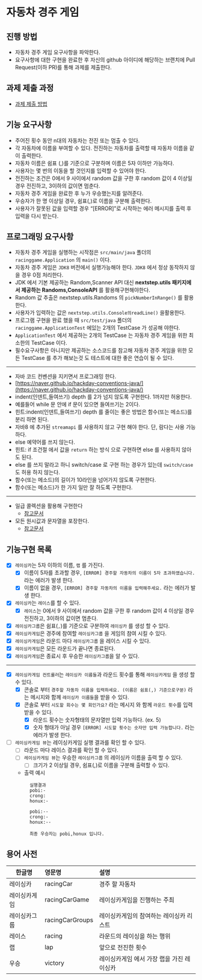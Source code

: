 # 자동차 경주 게임

## 진행 방법

* 자동차 경주 게임 요구사항을 파악한다.
* 요구사항에 대한 구현을 완료한 후 자신의 github 아이디에 해당하는 브랜치에 Pull Request(이하 PR)를 통해 과제를 제출한다.

## 과제 제출 과정

* [과제 제출 방법](https://github.com/next-step/nextstep-docs/tree/master/precourse)

## 기능 요구사항

- 주어진 횟수 동안 n대의 자동차는 전진 또는 멈출 수 있다.
- 각 자동차에 이름을 부여할 수 있다. 전진하는 자동차를 출력할 때 자동차 이름을 같이 출력한다.
- 자동차 이름은 쉼표 (,)를 기준으로 구분하며 이름은 5자 이하만 가능하다.
- 사용자는 몇 번의 이동을 할 것인지를 입력할 수 있어야 한다.
- 전진하는 조건은 0에서 9 사이에서 random 값을 구한 후 random 값이 4 이상일 경우 전진하고, 3이하의 값이면 멈춘다.
- 자동차 경주 게임을 완료한 후 누가 우승했는지를 알려준다.
- 우승자가 한 명 이상일 경우, 쉼표(,)로 이름을 구분해 출력한다.
- 사용자가 잘못된 값을 입력할 경우 “[ERROR]”로 시작하는 에러 메시지를 출력 후 입력을 다시 받는다.

## 프로그래밍 요구사항

- 자동차 경주 게임을 실행하는 시작점은 `src/main/java` 폴더의 `racinggame.Application` 의 `main()` 이다.
- 자동차 경주 게임은 `JDK8` 버전에서 실행가능해야 한다. `JDK8` 에서 정상 동작하지 않을 경우 0점 처리한다.
- JDK 에서 기본 제공하는 Random,Scanner API 대신 **nextstep.utils 패키지에서 제공하는 Randoms,ConsoleAPI** 를 활용해구현해야한다.
- Random 값 추출은 nextstep.utils.Randoms 의 `pickNumberInRange()` 를 활용한다.
- 사용자가 입력하는 값은 `nextstep.utils.Console의readLine()` 을활용한다.
- 프로그램 구현을 완료 했을 때 `src/test/java` 폴더의 `racinggame.ApplicationTest` 에있는 2개의 TestCase 가 성공해 야한다.
- `ApplicationTest` 에서 제공하는 2개의 TestCase 는 자동차 경주 게임을 위한 최소한의 TestCase 이다.
- 필수요구사항은 아니지만 제공하는 소스코드를 참고해 자동차 경주 게임을 위한 모든 TestCase 를 추가 해보는것 도 테스트에 대한 좋은 연습이 될 수 있다.

---

- 자바 코드 컨벤션을 지키면서 프로그래밍 한다.
- [https://naver.github.io/hackday-conventions-java/](https://naver.github.io/hackday-conventions-java/)
- indent(인덴트,들여쓰기) depth 를 2가 넘지 않도록 구현한다. 1까지만 허용한다.
- 예를들어 while 문 안에 if 문이 있으면 들여쓰기는 2이다.
- 힌트:indent(인덴트,들여쓰기) depth 를 줄이는 좋은 방법은 함수(또는 메소드)를 분리 하면 된다.
- 자바8 에 추가된 `streamapi` 를 사용하지 않고 구현 해야 한다. 단, 람다는 사용 가능하다.
- else 예약어를 쓰지 않는다.
- 힌트: if 조건절 에서 값을 `return` 하는 방식 으로 구현하면 else 를 사용하지 않아도 된다.
- else 를 쓰지 말라고 하니 switch/case 로 구현 하는 경우가 있는데 `switch/case` 도 허용 하지 않는다.
- 함수(또는 메소드)의 길이가 10라인을 넘어가지 않도록 구현한다.
- 함수(또는 메소드)가 한 가지 일만 잘 하도록 구현한다.

--- 

- 일급 콜렉션을 활용해 구현한다
  - [참고문서](https://developerfarm.wordpress.com/2012/02/01/object_calisthenics_)
- 모든 원시값과 문자열을 포장한다.
  - [참고문서](https://developerfarm.wordpress.com/2012/01/27/object_calisthenics_4)

## 기능구현 목록
- [x] `레이싱카`는 5자 이하의 이름, `랩` 를 가진다.
  - [x] 이름이 5자를 초과할 경우, `[ERROR] 경주할 자동차의 이름이 5자 초과하였습니다.` 라는 에러가 발생 한다.
  - [x] 이름이 없을 경우, `[ERROR] 경주할 자동차의 이름을 입력해주세요.` 라는 에러가 발생 한다.
- [x] `레이싱카`는 `레이스`를 할 수 있다.
  - [x] `레이스`는 0에서 9 사이에서 random 값을 구한 후 random 값이 4 이상일 경우 전진하고, 3이하의 값이면 멈춘다.
- [x] `레이싱카그룹`은 쉼표(`,`)를 기준으로 구분하여 `레이싱카` 를 생성 할 수 있다.
- [x] `레이싱카게임`은 경주에 참여할 `레이싱카그룹` 을 게임의 참여 시킬 수 있다.
- [x] `레이싱카게임`은 라운드 마다 `레이싱카그룹` 을 레이스 시킬 수 있다.
- [x] `레이싱카게임`은 모든 라운드가 끝나면 종료된다.
- [x] `레이싱카게임`은 종료시 후 우승한 `레이싱카그룹`을 알 수 있다.
---
- [x] `레이싱카게임 컨트롤러`는 `레이싱카 이름들`과 라운드 횟수를 통해  `레이싱카게임` 을 생성 할 수 있다.
  - [x] 콘솔로 부터 `경주할 자동차 이름을 입력하세요. (이름은 쉼표(,) 기준으로구분)` 라는 메시지와 함께 `레이싱카 이름들`을 받을 수 있다.
  - [x] 콘솔로 부터 `시도할 회수는 몇 회인가요?` 라는 메시지 와 함께 `라운드 횟수`를 입력 받을 수 있다.
    - [x] 라운드 횟수는 숫자형태의 문자열만 입력 가능하다. (ex. 5)
    - [x] 숫자 형태가 아닐 경우 `[ERROR] 시도할 횟수는 숫자만 입력 가능합니다.` 라는 에러가 발생 한다.
- [ ] `레이싱카게임 뷰`는 레이싱카게임 실행 결과를 확인 할 수 있다. 
  - [ ] 라운드 마다 레이스 결과를 확인 할 수 있다.
  - [ ] `레이싱카게임 뷰`는 우승한 `레이싱카그룹` 의 레이싱카 이름을 출력 할 수 있다.
    - [ ] 크기가 2 이상일 경우, 쉼표(,)로 이름을 구분해 출력할 수 있다.
  - 출력 예시
    ```
      실행결과
      pobi:-
      crong:
      honux:-
    
      pobi:--
      crong:-
      honux:--
    
      최종 우승자는 pobi,honux 입니다.
      ```


## 용어 사전

| 한글명 | 영문명 | 설명 |
| ---------- | :--------- | :---------- |
| 레이싱카 | racingCar | 경주 할 자동차 |
| 레이싱카게임 | racingCarGame | 레이싱카게임을 진행하는 주최  |
| 레이싱카그룹 | racingCarGroups | 레이싱카게임의 참여하는 레이싱카 리스트 |
| 레이스 | racing | 라운드의 레이싱을 하는 행위 |
| 랩 | lap | 앞으로 전진한 횟수 | 
| 우승 | victory | 레이싱카게임 에서 가장 랩을 가진 레이싱카 |

